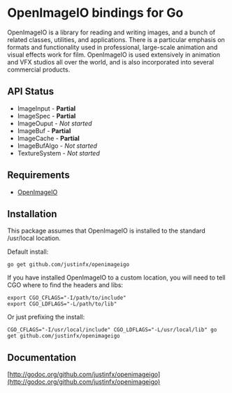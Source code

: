 # OpenImageIO bindings for Go

OpenImageIO is a library for reading and writing images, and a bunch of related classes,
utilities, and applications.  There is a particular emphasis on formats and functionality
used in professional, large-scale animation and visual effects work for film.
OpenImageIO is used extensively in animation and VFX studios all over the world, and is
also incorporated into several commercial products.

API Status
-----------

* ImageInput - __Partial__
* ImageSpec - __Partial__
* ImageOuput - _Not started_
* ImageBuf - __Partial__
* ImageCache - __Partial__
* ImageBufAlgo - _Not started_
* TextureSystem - _Not started_

Requirements
----------------------

* [OpenImageIO](https://github.com/OpenImageIO)

Installation
------------

This package assumes that OpenImageIO is installed to the standard /usr/local location. 

Default install:

    go get github.com/justinfx/openimageigo

If you have installed OpenImageIO to a custom location, you will need to tell CGO where to find the headers and libs:

    export CGO_CFLAGS="-I/path/to/include" 
	export CGO_LDFLAGS="-L/path/to/lib"

Or just prefixing the install:

	CGO_CFLAGS="-I/usr/local/include" CGO_LDFLAGS="-L/usr/local/lib" go get github.com/justinfx/openimageigo

Documentation
-------------

[http://godoc.org/github.com/justinfx/openimageigo](http://godoc.org/github.com/justinfx/openimageigo)


